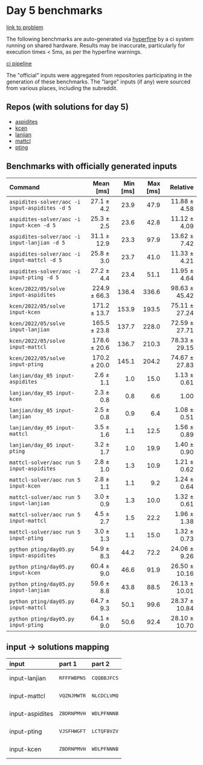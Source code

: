 # Day 5 benchmarks

[link to problem](http://adventofcode.com/2022/day/5)

The following benchmarks are auto-generated via [hyperfine](https://github.com/sharkdp/hyperfine) by a ci system running on shared hardware. Results may be inaccurate, particularly for execution times < 5ms, as per the hyperfine warnings.

[ci pipeline](http://ci.papercode.net:8080/teams/aoc2022/pipelines/aoc-compare-2022)

The "official" inputs were aggregated from repositories participating in the generation of these benchmarks. The "large" inputs (if any) were sourced from various places, including the subreddit.

## Repos (with solutions for day 5)


- [aspidites](https://github.com/aspidites/aoc2022)
- [kcen](https://github.com/kcen/AdventOfCode)
- [lanjian](https://github.com/LanJian/aoc-2022)
- [mattcl](https://github.com/mattcl/aoc2022)
- [pting](https://github.com/pting/aoc2022)

## Benchmarks with officially generated inputs
| Command | Mean [ms] | Min [ms] | Max [ms] | Relative |
|:---|---:|---:|---:|---:|
| `aspidites-solver/aoc -i input-aspidites -d 5` | 27.1 ± 4.2 | 23.9 | 47.9 | 11.88 ± 4.58 |
| `aspidites-solver/aoc -i input-kcen -d 5` | 25.3 ± 2.5 | 23.6 | 42.8 | 11.12 ± 4.09 |
| `aspidites-solver/aoc -i input-lanjian -d 5` | 31.1 ± 12.9 | 23.3 | 97.9 | 13.62 ± 7.42 |
| `aspidites-solver/aoc -i input-mattcl -d 5` | 25.8 ± 3.0 | 23.7 | 41.0 | 11.33 ± 4.21 |
| `aspidites-solver/aoc -i input-pting -d 5` | 27.2 ± 4.4 | 23.4 | 51.1 | 11.95 ± 4.64 |
| `kcen/2022/05/solve input-aspidites` | 224.9 ± 66.3 | 136.4 | 336.6 | 98.63 ± 45.42 |
| `kcen/2022/05/solve input-kcen` | 171.2 ± 13.7 | 153.9 | 193.5 | 75.11 ± 27.24 |
| `kcen/2022/05/solve input-lanjian` | 165.5 ± 23.8 | 137.7 | 228.0 | 72.59 ± 27.71 |
| `kcen/2022/05/solve input-mattcl` | 178.6 ± 20.6 | 136.7 | 210.3 | 78.33 ± 29.15 |
| `kcen/2022/05/solve input-pting` | 170.2 ± 20.0 | 145.1 | 204.2 | 74.67 ± 27.83 |
| `lanjian/day_05 input-aspidites` | 2.6 ± 1.1 | 1.0 | 15.0 | 1.13 ± 0.61 |
| `lanjian/day_05 input-kcen` | 2.3 ± 0.8 | 0.8 | 6.6 | 1.00 |
| `lanjian/day_05 input-lanjian` | 2.5 ± 0.8 | 0.9 | 6.4 | 1.08 ± 0.51 |
| `lanjian/day_05 input-mattcl` | 3.5 ± 1.6 | 1.1 | 12.5 | 1.56 ± 0.89 |
| `lanjian/day_05 input-pting` | 3.2 ± 1.7 | 1.0 | 19.9 | 1.40 ± 0.90 |
| `mattcl-solver/aoc run 5 input-aspidites` | 2.8 ± 1.0 | 1.3 | 10.9 | 1.21 ± 0.62 |
| `mattcl-solver/aoc run 5 input-kcen` | 2.8 ± 1.1 | 1.1 | 9.2 | 1.24 ± 0.64 |
| `mattcl-solver/aoc run 5 input-lanjian` | 3.0 ± 0.9 | 1.3 | 10.0 | 1.32 ± 0.61 |
| `mattcl-solver/aoc run 5 input-mattcl` | 4.5 ± 2.7 | 1.5 | 22.2 | 1.96 ± 1.38 |
| `mattcl-solver/aoc run 5 input-pting` | 3.0 ± 1.3 | 1.1 | 15.0 | 1.32 ± 0.73 |
| `python pting/day05.py input-aspidites` | 54.9 ± 8.3 | 44.2 | 72.2 | 24.06 ± 9.26 |
| `python pting/day05.py input-kcen` | 60.4 ± 9.0 | 46.6 | 91.9 | 26.50 ± 10.16 |
| `python pting/day05.py input-lanjian` | 59.6 ± 8.8 | 43.8 | 88.5 | 26.13 ± 10.01 |
| `python pting/day05.py input-mattcl` | 64.7 ± 9.3 | 50.1 | 99.6 | 28.37 ± 10.84 |
| `python pting/day05.py input-pting` | 64.1 ± 9.0 | 50.6 | 92.4 | 28.10 ± 10.70 |

## input -> solutions mapping
|input|part 1|part 2|
|:---|:---|:---|
|input-lanjian|<pre>RFFFWBPNS</pre>|<pre>CQQBBJFCS</pre>|
|input-mattcl|<pre>VQZNJMWTR</pre>|<pre>NLCDCLVMQ</pre>|
|input-aspidites|<pre>ZBDRNPMVH</pre>|<pre>WDLPFNNNB</pre>|
|input-pting|<pre>VJSFHWGFT</pre>|<pre>LCTQFBVZV</pre>|
|input-kcen|<pre>ZBDRNPMVH</pre>|<pre>WDLPFNNNB</pre>|
